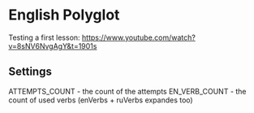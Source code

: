 # English Polyglot

Testing a first lesson: https://www.youtube.com/watch?v=8sNV6NvgAgY&t=1901s

## Settings

ATTEMPTS_COUNT - the count of the attempts
EN_VERB_COUNT - the count of used verbs (enVerbs + ruVerbs expandes too)

